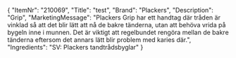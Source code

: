{
  "ItemNr": "210069",
  "Title": "test",
  "Brand": "Plackers",
  "Description": "Grip",
  "MarketingMessage": "Plackers Grip har ett handtag där tråden är vinklad så att det blir lätt att nå de bakre tänderna, utan att behöva vrida på bygeln inne i munnen. Det är viktigt att regelbundet rengöra mellan de bakre tänderna eftersom det annars lätt blir problem med karies där.",
  "Ingredients": "SV: Plackers tandtrådsbyglar"
}